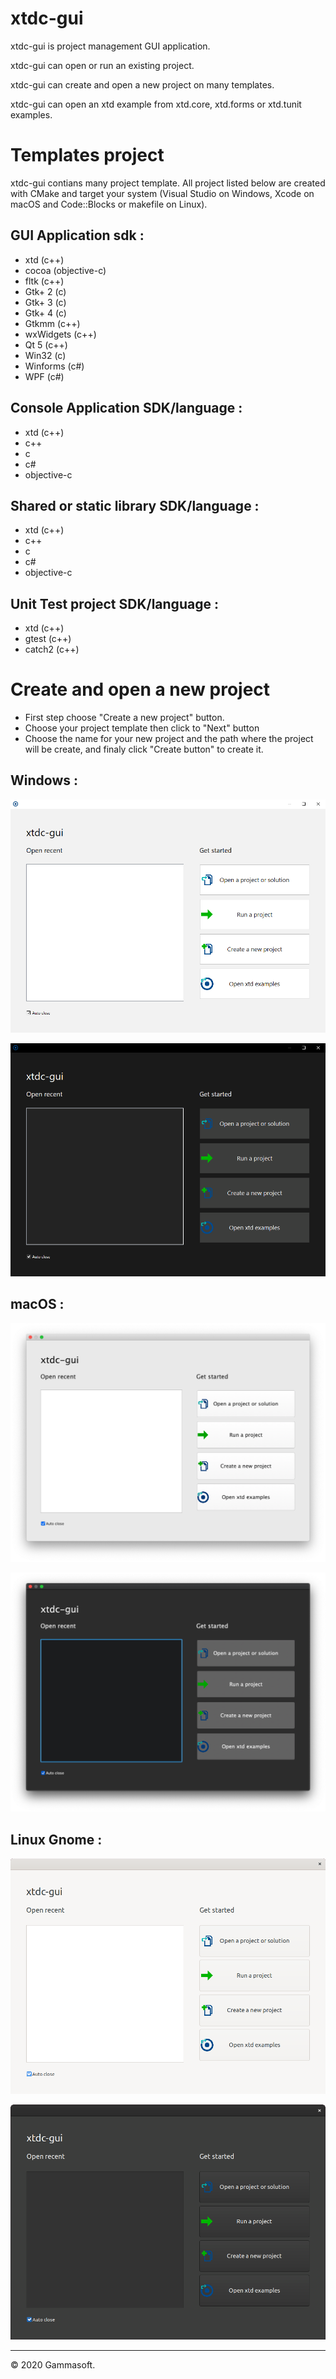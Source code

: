 # xtdc-gui

xtdc-gui is project management GUI application.

xtdc-gui can open or run an existing project.

xtdc-gui can create and open a new project on many templates.

xtdc-gui can open an xtd example from xtd.core, xtd.forms or xtd.tunit examples.

# Templates project

xtdc-gui contians many project template. All project listed below are created with CMake and target your system (Visual Studio on Windows, Xcode on macOS and Code::Blocks or makefile on Linux).

## GUI Application sdk :

* xtd (c++)
* cocoa (objective-c)
* fltk (c++)
* Gtk+ 2 (c)
* Gtk+ 3 (c)
* Gtk+ 4 (c)
* Gtkmm (c++)
* wxWidgets (c++)
* Qt 5 (c++)
* Win32 (c)
* Winforms (c#)
* WPF (c#)

## Console Application SDK/language :

* xtd (c++)
* c++
* c
* c#
* objective-c

## Shared or static library SDK/language :

* xtd (c++)
* c++
* c
* c#
* objective-c

## Unit Test project SDK/language :

* xtd (c++)
* gtest (c++)
* catch2 (c++)

# Create and open a new project

* First step choose "Create a new project" button.
* Choose your project template then click to "Next" button
* Choose the name for your new project and the path where the project will be create, and finaly click "Create button" to create it.

## Windows :

![Screenshot](../../docs/pictures/xtdc-gui_w.png)

![Screenshot](../../docs/pictures/xtdc-gui_wd.png)

## macOS :

![Screenshot](../../docs/pictures/xtdc-gui_m.png)

![Screenshot](../../docs/pictures/xtdc-gui_md.png)

## Linux Gnome :

![Screenshot](../../docs/pictures/xtdc-gui_g.png)

![Screenshot](../../docs/pictures/xtdc-gui_gd.png)

______________________________________________________________________________________________

© 2020 Gammasoft.
